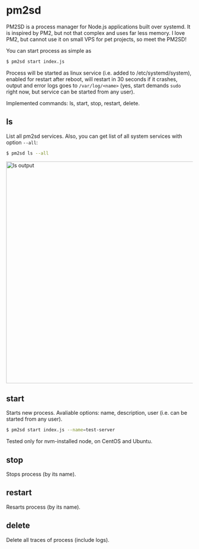 # pm2sd
PM2SD is a process manager for Node.js applications built over systemd. It is inspired by PM2, but not that complex and uses far less memory. I love PM2, but cannot use it on small VPS for pet projects, so meet the PM2SD!

You can start process as simple as

```bash
$ pm2sd start index.js
```

Process will be started as linux service (i.e. added to /etc/systemd/system), enabled for restart after reboot, will restart in 30 seconds if it crashes, output and error logs goes to `/var/log/<name>` (yes, start demands `sudo` right now, but service can be started from any user).

Implemented commands: ls, start, stop, restart, delete.

## ls

List all pm2sd services. Also, you can get list of all system services with option `--all`:

```bash
$ pm2sd ls --all
```

<img width=600px src="https://raw.githubusercontent.com/artemdudkin/pm2sd/main/doc/ls.png" alt="ls output">

## start

Starts new process. Avaliable options: name, description, user (i.e. can be started from any user). 

```bash
$ pm2sd start index.js --name=test-server
```
Tested only for nvm-installed node, on CentOS and Ubuntu.

## stop

Stops process (by its name).

## restart

Resarts process (by its name).

## delete

Delete all traces of process (include logs).
